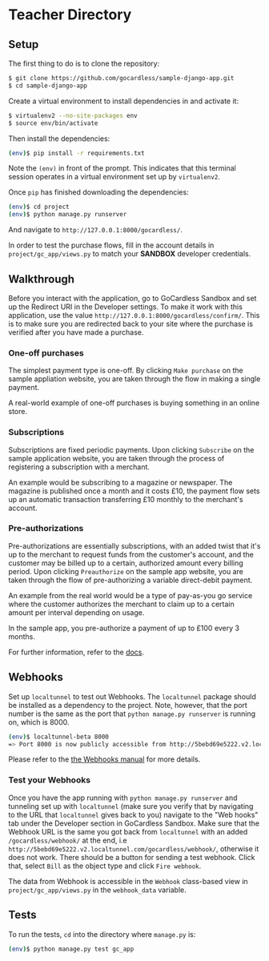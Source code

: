 # Teacher Directory

## Setup

The first thing to do is to clone the repository:

```sh
$ git clone https://github.com/gocardless/sample-django-app.git
$ cd sample-django-app
```

Create a virtual environment to install dependencies in and activate it:

```sh
$ virtualenv2 --no-site-packages env
$ source env/bin/activate
```

Then install the dependencies:

```sh
(env)$ pip install -r requirements.txt
```
Note the `(env)` in front of the prompt. This indicates that this terminal
session operates in a virtual environment set up by `virtualenv2`.

Once `pip` has finished downloading the dependencies:
```sh
(env)$ cd project
(env)$ python manage.py runserver
```
And navigate to `http://127.0.0.1:8000/gocardless/`.

In order to test the purchase flows, fill in the account details in
`project/gc_app/views.py` to match your **SANDBOX** developer credentials.

## Walkthrough

Before you interact with the application, go to GoCardless Sandbox and set up
the Redirect URI in the Developer settings. To make it work with this
application, use the value `http://127.0.0.1:8000/gocardless/confirm/`. This is to
make sure you are redirected back to your site where the purchase is verified
after you have made a purchase.

### One-off purchases

The simplest payment type is one-off. By clicking `Make purchase` on the sample
appliation website, you are taken through the flow in making a single payment.

A real-world example of one-off purchases is buying something in an online store.

### Subscriptions

Subscriptions are fixed periodic payments. Upon clicking `Subscribe` on the sample
application website, you are taken through the process of registering a subscription
with a merchant.

An example would be subscribing to a magazine or newspaper. The magazine is
published once a month and it costs £10, the payment flow sets up an automatic
transaction transferring £10 monthly to the merchant's account.

### Pre-authorizations

Pre-authorizations are essentially subscriptions, with an added twist that it's
up to the merchant to request funds from the customer's account, and the
customer may be billed up to a certain, authorized amount every billing
period. Upon clicking `Preauthorize` on the sample app website, you are taken
through the flow of pre-authorizing a variable direct-debit payment.

An example from the real world would be a type of pay-as-you go service where
the customer authorizes the merchant to claim up to a certain amount per interval
depending on usage.

In the sample app, you pre-authorize a payment of up to £100 every 3 months.

For further information, refer to the [docs](https://sandbox.gocardless.com/docs/connect_guide#payment-types).

## Webhooks

Set up `localtunnel` to test out Webhooks. The `localtunnel` package should be
installed as a dependency to the project.
Note, however, that the port number is the same as the port that `python manage.py runserver` is
running on, which is 8000.
```sh
(env)$ localtunnel-beta 8000
=> Port 8000 is now publicly accessible from http://5bebd69e5222.v2.localtunnel.com ...
```
Please refer to the [the Webhooks manual](https://sandbox.gocardless.com/docs/python/merchant_tutorial_webhook#receiving-webhooks) for more details.

### Test your Webhooks
Once you have the app running with `python manage.py runserver` and tunneling
set up with `localtunnel` (make sure you verify that by navigating to the URL
that `localtunnel` gives back to you) navigate to the "Web hooks" tab under the
Developer section in GoCardless Sandbox. Make sure that the Webhook URL is the
same you got back from `localtunnel` with an added `/gocardless/webhook/` at the
end, i.e `http://5bebd69e5222.v2.localtunnel.com/gocardless/webhook/`,
otherwise it does not work.  There should be a button for sending a test
webhook. Click that, select `Bill` as the object type and click `Fire webhook`.

The data from Webhook is accessible in the `Webhook` class-based view in
`project/gc_app/views.py` in the `webhook_data` variable.

## Tests

To run the tests, `cd` into the directory where `manage.py` is:
```sh
(env)$ python manage.py test gc_app
```
